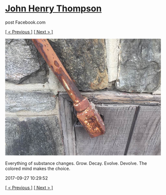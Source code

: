 # [John Henry Thompson](../README.md)
post Facebook.com

[[ < Previous ]](2017-09-28-4.md) [[ Next > ]](2017-09-27-2.md)

[![](../media/2017-09-27/Timeline-Photos-Everything-of-substance-changes-Grow-Decay-Evolv.jpg)](../README.md)

Everything of substance changes. Grow. Decay. Evolve. Devolve. The colored mind makes the choice.

2017-09-27 10:29:52

[[ < Previous ]](2017-09-28-4.md) [[ Next > ]](2017-09-27-2.md)